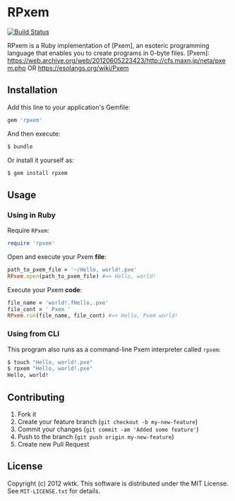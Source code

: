 # RPxem

[![Build Status](https://travis-ci.org/wktk/rpxem.png)](https://travis-ci.org/wktk/rpxem)

RPxem is a Ruby implementation of [Pxem], an esoteric programming language that
enables you to create programs in 0-byte files.
[Pxem]: https://web.archive.org/web/20120605223423/http://cfs.maxn.jp/neta/pxem.php OR https://esolangs.org/wiki/Pxem

## Installation

Add this line to your application's Gemfile:

```ruby
gem 'rpxem'
```

And then execute:

```bash
$ bundle
```

Or install it yourself as:

```bash
$ gem install rpxem
```

## Usage

### Using in Ruby

Require `RPxem`:

```ruby
require 'rpxem'
```

Open and execute your Pxem **file**:

```ruby
path_to_pxem_file = '~/Hello, world!.pxe'
RPxem.open(path_to_pxem_file) #=> Hello, world!
```

Execute your Pxem **code**:

```ruby
file_name = 'world!.fHello,.pxe'
file_cont = ' Pxem '
RPxem.run(file_name, file_cont) #=> Hello, Pxem world!
```

### Using from CLI

This program also runs as a command-line Pxem interpreter called `rpxem`:

```bash
$ touch "Hello, world!.pxe"
$ rpxem "Hello, world!.pxe"
Hello, world!
```

## Contributing

1. Fork it
2. Create your feature branch (`git checkout -b my-new-feature`)
3. Commit your changes (`git commit -am 'Added some feature'`)
4. Push to the branch (`git push origin my-new-feature`)
5. Create new Pull Request

## License

Copyright (c) 2012 wktk.  This software is distributed under the
MIT License.  See `MIT-LICENSE.txt` for details.
